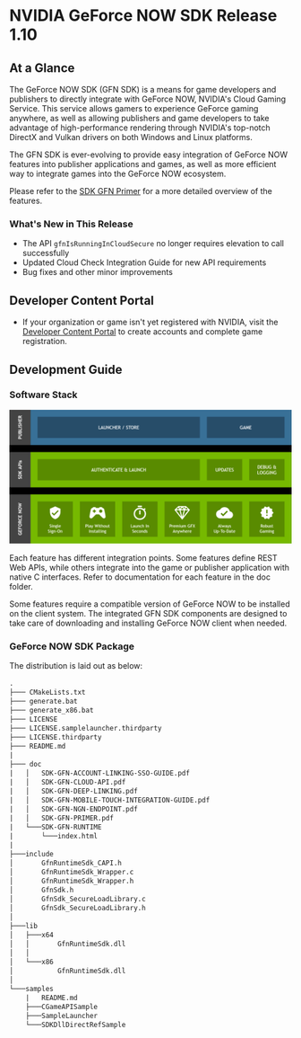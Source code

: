# NVIDIA GeForce NOW SDK Release 1.10

## At a Glance

The GeForce NOW SDK (GFN SDK) is a means for game developers and publishers to directly integrate with GeForce NOW, NVIDIA's Cloud Gaming Service. This service allows gamers to experience GeForce gaming anywhere, as well as allowing publishers and game developers to take advantage of high-performance rendering through NVIDIA's top-notch DirectX and Vulkan drivers on both Windows and Linux platforms.

The GFN SDK is ever-evolving to provide easy integration of GeForce NOW features into publisher applications and games, as well as more efficient way to integrate games into the GeForce NOW ecosystem.

Please refer to the [SDK GFN Primer](./doc/SDK-GFN-PRIMER.pdf) for a more detailed overview of the features.

### What's New in This Release

* The API `gfnIsRunningInCloudSecure` no longer requires elevation to call successfully
* Updated Cloud Check Integration Guide for new API requirements
* Bug fixes and other minor improvements

## Developer Content Portal

* If your organization or game isn't yet registered with NVIDIA, visit the [Developer Content Portal](https://portal-developer.nvidia.com/) to create accounts and complete game registration.

## Development Guide

### Software Stack

![Software Stack](./doc/img/software_stack.png)

Each feature has different integration points. Some features define REST Web APIs, while others integrate into the game or publisher application with native C interfaces. Refer to documentation for each feature in the doc folder.

Some features require a compatible version of GeForce NOW to be installed on the client system. The integrated GFN SDK components are designed to take care of downloading and installing GeForce NOW client when needed.

### GeForce NOW SDK Package

The distribution is laid out as below:
```
.
├─── CMakeLists.txt
├─── generate.bat
├─── generate_x86.bat
├─── LICENSE
├─── LICENSE.samplelauncher.thirdparty
├─── LICENSE.thirdparty
├─── README.md
|
├─── doc
|   │   SDK-GFN-ACCOUNT-LINKING-SSO-GUIDE.pdf
|   │   SDK-GFN-CLOUD-API.pdf
|   │   SDK-GFN-DEEP-LINKING.pdf
|   │   SDK-GFN-MOBILE-TOUCH-INTEGRATION-GUIDE.pdf
|   │   SDK-GFN-NGN-ENDPOINT.pdf
|   │   SDK-GFN-PRIMER.pdf
|   └───SDK-GFN-RUNTIME
|       └───index.html
|
├───include
│       GfnRuntimeSdk_CAPI.h
│       GfnRuntimeSdk_Wrapper.c
│       GfnRuntimeSdk_Wrapper.h
│       GfnSdk.h
│       GfnSdk_SecureLoadLibrary.c
│       GfnSdk_SecureLoadLibrary.h
│
├───lib
│   ├───x64
│   │       GfnRuntimeSdk.dll
│   │
│   └───x86
│           GfnRuntimeSdk.dll
│
└───samples
    |   README.md
    ├───CGameAPISample
    ├───SampleLauncher
    └───SDKDllDirectRefSample

```
